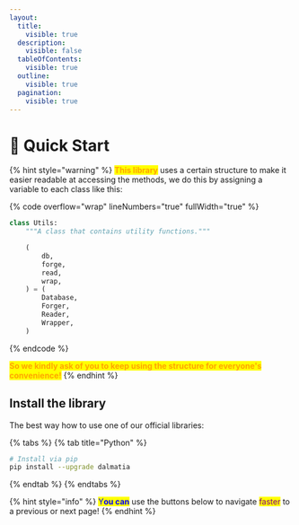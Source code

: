 ```yaml
---
layout:
  title:
    visible: true
  description:
    visible: false
  tableOfContents:
    visible: true
  outline:
    visible: true
  pagination:
    visible: true
---
```


# 🏃 Quick Start

{% hint style="warning" %}
<mark style="color:orange;">**This library**</mark> uses a certain structure to make it easier readable at accessing the methods, we do this by assigning a variable to each class like this:

{% code overflow="wrap" lineNumbers="true" fullWidth="true" %}
```python
class Utils:
    """A class that contains utility functions."""

    (
        db,
        forge,
        read,
        wrap,
    ) = (
        Database,
        Forger,
        Reader,
        Wrapper,
    )
```
{% endcode %}

<mark style="color:orange;">**So we kindly ask of you to keep using the structure for everyone's convenience!**</mark>
{% endhint %}

## Install the library

The best way how to use one of our official libraries:

{% tabs %}
{% tab title="Python" %}
```bash
# Install via pip
pip install --upgrade dalmatia
```
{% endtab %}
{% endtabs %}

{% hint style="info" %}
<mark style="color:blue;">Y</mark><mark style="color:blue;">**ou can**</mark> use the buttons below to navigate <mark style="color:purple;">faster</mark> to a previous or next page!
{% endhint %}
